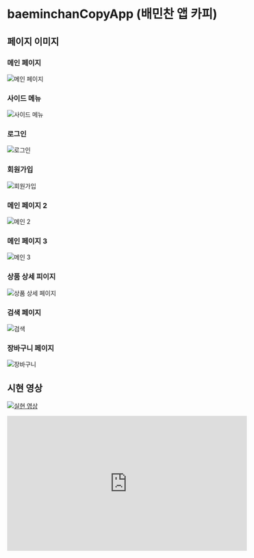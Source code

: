 # baeminchanCopyApp (배민찬 앱 카피)

## 페이지 이미지
### 메인 페이지
![메인 페이지](https://i.imgur.com/H2wAMkF.jpg)

### 사이드 메뉴
![사이드 메뉴](https://i.imgur.com/lh9MCbI.jpg)

### 로그인
![로그인](https://i.imgur.com/TZE6yGh.png)

### 회원가입
![회원가입](https://i.imgur.com/SOW8OK6.png)

### 메인 페이지 2
![메인 2](https://i.imgur.com/PnE2HIn.jpg)

### 메인 페이지 3
![메인 3](https://i.imgur.com/9SSEklC.jpg)

### 상품 상세 피이지
![상품 상세 페이지](https://i.imgur.com/bDeVjED.jpg)

### 검색 페이지
![검색](https://i.imgur.com/pRfwPmh.png)

### 장바구니 페이지
![장바구니](https://i.imgur.com/9X7Gmcc.png)

## 시현 영상
[![실현 영상](http://img.youtube.com/vi/uLR1RNqJ1Mw/0.jpg)](https://www.youtube.com/watch?v=Eq7MUT-0UHU&t=4s)
<iframe width="560" height="315" src="https://www.youtube.com/embed/Eq7MUT-0UHU" frameborder="0" allow="autoplay; encrypted-media" allowfullscreen></iframe>
